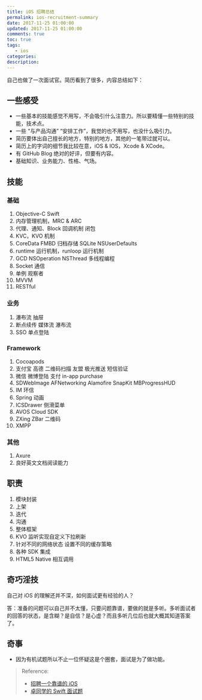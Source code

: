 ```yaml
---
title: iOS 招聘总结
permalink: ios-recruitment-summary
date: 2017-11-25 01:00:00
updated: 2017-11-25 01:00:00
comments: true
toc: true
tags:
   - ios
categories:
description:
---
```


自己也做了一次面试官。简历看到了很多，内容总结如下：

## 一些感受

- 一些基本的技能感觉不用写，不会吸引什么注意力。所以要精懂一些特别的技能，技术点。
- 一些 “与产品沟通” “安排工作”，我觉的也不用写，也没什么吸引力。
- 简历要体出自己擅长的地方，特别的地方，其他的一笔带过就可以。
- 简历上的字词的细节我比较在意，iOS & IOS，Xcode & XCode。
- 有 GitHub Blog 绝对的好评，但要有内容。
- 基础知识、业务能力、性格、气场。

<!-- more -->

## 技能

### 基础

1. Objective-C Swift
2. 内存管理机制，MRC & ARC
3. 代理、通知、Block 回调机制 闭包
4. KVC，KVO 机制
5. CoreData FMBD 归档存储 SQLite NSUserDefaults
6. runtime 运行机制，runloop 运行机制
7. GCD NSOperation NSThread 多线程编程
8. Socket 通信
9. 单例 观察者
10. MVVM
11. RESTful

### 业务

1. 瀑布流 抽屉
2. 断点续传 媒体流 瀑布流
3. SSO 单点登陆

### Framework

1. Cocoapods
2. 支付宝 高德 二维码扫描 友盟 极光推送 短信验证
3. 微信 微博登陆 支付 in-app purchase
4. SDWebImage AFNetworking Alamofire SnapKit MBProgressHUD
5. IM 环信
6. Spring 动画
7. ICSDrawer 侧滑菜单
8. AVOS Cloud SDK
9. ZXing ZBar 二维码
10. XMPP

### 其他

1. Axure
2. 良好英文文档阅读能力

## 职责

1. 模块封装
2. 上架
3. 迭代
4. 沟通
5. 整体框架
6. KVO 监听实现自定义下拉刷新
7. 针对不同的网络状态 设置不同的缓存策略
8. 各种 SDK 集成
9. HTML5 Native 相互调用

## 奇巧淫技

自己对 iOS 的理解还并不深，如何面试更有经验的人？

答：准备的问题可以自己并不太懂，只要问题靠谱，要做的就是多听。多听面试者的回答的状态，是含糊？是自信？是心虚？而且多听几位后也就大概其知道答案了。

## 奇事

- 因为有机试题所以不止一位怀疑这是个圈套，面试是为了做功能。

> Reference:
> - [招聘一个靠谱的 iOS](http://blog.sunnyxx.com/2015/07/04/ios-interview/)
> - [卓同学的 Swift 面试题](http://www.jianshu.com/p/7c7f4b4e4efe)
